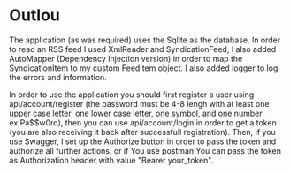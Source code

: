 # Outlou

The application (as was required) uses the Sqlite as the database. In order to read an RSS feed I used XmlReader and SyndicationFeed, I also added AutoMapper (Dependency Injection version) in order to map the SyndicationItem to my custom FeedItem object. I also added logger to log the errors and information.

In order to use the application you should first register a user using api/account/register (the password must be 4-8 lengh with at least one upper case letter, one lower case letter, one symbol, and one number ex.Pa$$w0rd), then you can use api/account/login in order to get a token (you are also receiving it back after successfull registration). Then, if you use Swagger, I set up the Authorize button in order to pass the token and authorize all further actions, or if You use postman You can pass the token as Authorization header with value "Bearer your_token". 
